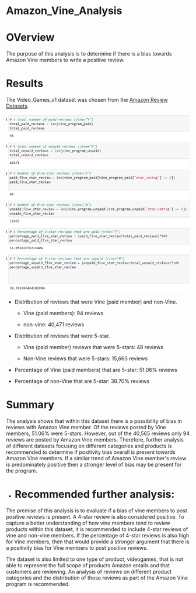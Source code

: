# Amazon_Vine_Analysis

# OVerview
The purpose of this analysis is to determine if there is a bias towards Amazon Vine members to write a positive review.

# Results

The Video_Games_v1 dataset was chosen from the [Amazon Review Datasets](https://s3.amazonaws.com/amazon-reviews-pds/tsv/index.txt).



![image](https://github.com/courtneysims/Amazon_Vine_Analysis/blob/bd44867aeb3f090cfd1dcc51f34a44ef61a34613/Resources/reviews_distribution_vine_non_vine.PNG)

* Distribution of reviews that were Vine (paid member) and non-Vine.

    * Vine (paid members): 94 reviews

    * non-vine: 40,471 reviews

*  Distribution of reviews that were 5-star.

    * Vine (paid member) reviews that were 5-stars: 48 reviews

    * Non-Vine  reviews that were 5-stars: 15,663 reviews


* Percentage of Vine (paid members) that are 5-star: 51.06% reviews

* Percentage of non-Vine that are 5-star: 38.70% reviews




# Summary

The analysis shows that within this dataset there is a possibility of bias in reviews with Amazon Vine member. Of the reviews posted by Vine members, 51.06% were 5-stars. However, out of the 40,565 reviews only 94 reviews are posted by Amazon Vine members. Therefore, further analysis of different datasets focusing on different categories and products is recommended to determine if positivity bias overall is present towards Amazon Vine members. If a similar trend of Amazon Vine member's review is predominately positive then a stronger level of bias may be present for the program.

* # Recommended further analysis:
The premise of this analysis is to evaluate if a bias of vine members to post positive reviews is present. A 4-star review is also considered positive. To capture a better understanding of how vine members tend to review products within this dataset, it is recommended to include 4-star reviews of vine and non-vine members. If the percentage of 4-star reviews is also high for Vine members, then that would provide a stronger argument that there is a positivity bias for Vine members to post positive reviews.

The dataset is also limited to one type of product, videogames, that is not able to represent the full scope of products Amazon entails and that customers are reviewing. An analysis of reviews on different product categories and the distribution of those reviews as part of the Amazon Vine program is recommended. 

